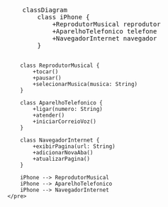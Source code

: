 <!DOCTYPE html>
<html lang="pt">
<head>
    <meta charset="UTF-8">
    <title>Diagrama UML</title>
    <script type="module">
        import mermaid from 'https://cdn.jsdelivr.net/npm/mermaid/dist/mermaid.esm.min.mjs';
        mermaid.initialize({ startOnLoad: true });
    </script>
</head>
<body>
    <pre class="mermaid">
    classDiagram
        class iPhone {
            +ReprodutorMusical reprodutor
            +AparelhoTelefonico telefone
            +NavegadorInternet navegador
        }

        class ReprodutorMusical {
            +tocar()
            +pausar()
            +selecionarMusica(musica: String)
        }

        class AparelhoTelefonico {
            +ligar(numero: String)
            +atender()
            +iniciarCorreioVoz()
        }

        class NavegadorInternet {
            +exibirPagina(url: String)
            +adicionarNovaAba()
            +atualizarPagina()
        }

        iPhone --> ReprodutorMusical
        iPhone --> AparelhoTelefonico
        iPhone --> NavegadorInternet
    </pre>
</body>
</html>

